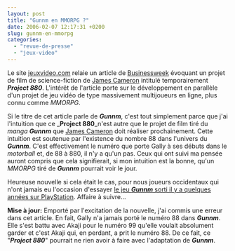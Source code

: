 ```yaml
---
layout: post
title: "Gunnm en MMORPG ?"
date: 2006-02-07 12:17:31 +0200
slug: gunnm-en-mmorpg
categories:
  - "revue-de-presse"
  - "jeux-video"
---
```


Le site [jeuxvideo.com](http://www.jeuxvideo.com/news/2006/00015430.htm) relaie un article de [Businessweek](http://www.businessweek.com/magazine/content/06_07/b3971073.htm) évoquant un projet de film de science-fiction de [James Cameron](http://www.imdb.com/name/nm0000116/) intitulé temporairement _**Project 880**_. L'intérêt de l'article porte sur le développement en parallèle d'un projet de jeu vidéo de type massivement multijoueurs en ligne, plus connu comme _MMORPG_.

Si le titre de cet article parle de _**Gunnm**_, c'est tout simplement parce que j'ai l'intuition que ce _**Project 880**_n'est autre que le projet de film tiré du _manga_ _**Gunnm**_ que [James Cameron](http://www.imdb.com/name/nm0000116/) doit réaliser prochainement. Cette intuition est soutenue par l'existence du nombre 88 dans l'univers du _**Gunnm**_. C'est effectivement le numéro que porte Gally à ses débuts dans le _motorball_ et, de 88 à 880, il n'y a qu'un pas. Ceux qui ont suivi ma pensée auront compris que cela signifierait, si mon intuition est la bonne, qu'un _MMORPG_ tiré de _**Gunnm**_ pourrait voir le jour.

Heureuse nouvelle si cela était le cas, pour nous joueurs occidentaux qui n'ont jamais eu l'occasion d'essayer [le jeu _**Gunnm**_ sorti il y a quelques années sur PlayStation](http://www.gamespot.com/ps/rpg/gunnmmartianmemory/review.html). Affaire à suivre...

**Mise à jour:** Emporté par l'excitation de la nouvelle, j'ai commis une erreur dans cet article. En fait, Gally n'a jamais porté le numéro 88 dans _**Gunnm**_. Elle s'est battu avec Akaji pour le numéro 99 qu'elle voulait absolument garder et c'est Akaji qui, en perdant, a prit le numéro 88. De ce fait, ce "_**Project 880**_" pourrait ne rien avoir à faire avec l'adaptation de _**Gunnm**_.